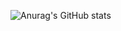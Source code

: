 ![Anurag's GitHub stats](https://github-readme-stats.vercel.app/api?username=NyaBear&show_icons=true&theme=dracula)
